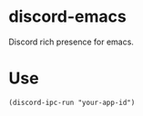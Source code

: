 # discord-emacs
Discord rich presence for emacs.


# Use

```elisp
(discord-ipc-run "your-app-id")
```
